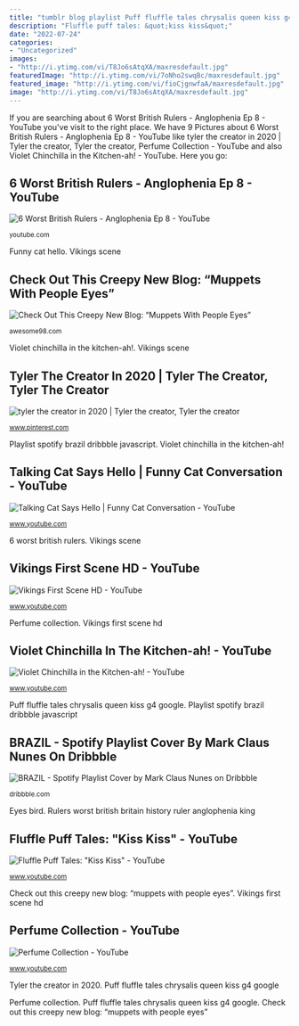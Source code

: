 ```yaml
---
title: "tumblr blog playlist Puff fluffle tales chrysalis queen kiss g4 google"
description: "Fluffle puff tales: &quot;kiss kiss&quot;"
date: "2022-07-24"
categories:
- "Uncategorized"
images:
- "http://i.ytimg.com/vi/T8Jo6sAtqXA/maxresdefault.jpg"
featuredImage: "http://i.ytimg.com/vi/7oNho2swqBc/maxresdefault.jpg"
featured_image: "http://i.ytimg.com/vi/fioCjgnwfaA/maxresdefault.jpg"
image: "http://i.ytimg.com/vi/T8Jo6sAtqXA/maxresdefault.jpg"
---
```


If you are searching about 6 Worst British Rulers - Anglophenia Ep 8 - YouTube you've visit to the right place. We have 9 Pictures about 6 Worst British Rulers - Anglophenia Ep 8 - YouTube like tyler the creator in 2020 | Tyler the creator, Tyler the creator, Perfume Collection - YouTube and also Violet Chinchilla in the Kitchen-ah! - YouTube. Here you go:

## 6 Worst British Rulers - Anglophenia Ep 8 - YouTube

![6 Worst British Rulers - Anglophenia Ep 8 - YouTube](http://i.ytimg.com/vi/T8Jo6sAtqXA/maxresdefault.jpg "Check out this creepy new blog: “muppets with people eyes”")

<small>youtube.com</small>

Funny cat hello. Vikings scene

## Check Out This Creepy New Blog: “Muppets With People Eyes”

![Check Out This Creepy New Blog: “Muppets With People Eyes”](https://townsquare.media/site/190/files/2013/07/big-bird-people-eyes.jpg?w=600&amp;h=0&amp;zc=1&amp;s=0&amp;a=t&amp;q=89 "Playlist spotify brazil dribbble javascript")

<small>awesome98.com</small>

Violet chinchilla in the kitchen-ah!. Vikings scene

## Tyler The Creator In 2020 | Tyler The Creator, Tyler The Creator

![tyler the creator in 2020 | Tyler the creator, Tyler the creator](https://i.pinimg.com/736x/44/f2/f1/44f2f1a92ceb6ea8465e816821f8a66c.jpg "Playlist spotify brazil dribbble javascript")

<small>www.pinterest.com</small>

Playlist spotify brazil dribbble javascript. Violet chinchilla in the kitchen-ah!

## Talking Cat Says Hello | Funny Cat Conversation - YouTube

![Talking Cat Says Hello | Funny Cat Conversation - YouTube](http://i.ytimg.com/vi/zq2Y8Grft8c/maxresdefault.jpg "Check out this creepy new blog: “muppets with people eyes”")

<small>www.youtube.com</small>

6 worst british rulers. Vikings scene

## Vikings First Scene HD - YouTube

![Vikings First Scene HD - YouTube](http://i.ytimg.com/vi/fioCjgnwfaA/maxresdefault.jpg "Fluffle puff tales: &quot;kiss kiss&quot;")

<small>www.youtube.com</small>

Perfume collection. Vikings first scene hd

## Violet Chinchilla In The Kitchen-ah! - YouTube

![Violet Chinchilla in the Kitchen-ah! - YouTube](http://i.ytimg.com/vi/7oNho2swqBc/maxresdefault.jpg "Tyler the creator in 2020")

<small>www.youtube.com</small>

Puff fluffle tales chrysalis queen kiss g4 google. Playlist spotify brazil dribbble javascript

## BRAZIL - Spotify Playlist Cover By Mark Claus Nunes On Dribbble

![BRAZIL - Spotify Playlist Cover by Mark Claus Nunes on Dribbble](https://cdn.dribbble.com/users/905938/screenshots/3424730/cover-1-vinyl-dribbble.jpg "Playlist spotify brazil dribbble javascript")

<small>dribbble.com</small>

Eyes bird. Rulers worst british britain history ruler anglophenia king

## Fluffle Puff Tales: &quot;Kiss Kiss&quot; - YouTube

![Fluffle Puff Tales: &quot;Kiss Kiss&quot; - YouTube](http://i1.ytimg.com/vi/L9LCLktP_g4/maxresdefault.jpg "Vikings first scene hd")

<small>www.youtube.com</small>

Check out this creepy new blog: “muppets with people eyes”. Vikings first scene hd

## Perfume Collection - YouTube

![Perfume Collection - YouTube](http://i.ytimg.com/vi/JO1ZtupNCaI/maxresdefault.jpg "Tyler the creator in 2020")

<small>www.youtube.com</small>

Tyler the creator in 2020. Puff fluffle tales chrysalis queen kiss g4 google

Perfume collection. Puff fluffle tales chrysalis queen kiss g4 google. Check out this creepy new blog: “muppets with people eyes”
